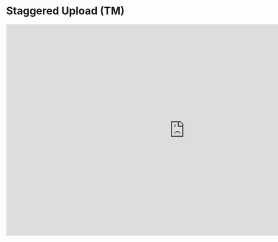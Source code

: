 # Staggered Upload (TM)

<iframe src="https://docs.google.com/presentation/d/e/2PACX-1vTmfHQXBans_iKZrt1seWrINNOhgmbljmZ7JyodKazrw0I1_Cq5gT8aSUs2x2D-V5y2xGtiE5QOo3UU/embed?start=true&loop=true&delayms=2000" frameborder="0" width="960" height="569" allowfullscreen="true" mozallowfullscreen="true" webkitallowfullscreen="true">

<br>

Please bookmark this page for updated information and related courses' details. If you would like to be added to Staggered Upload(TM) mailing list, please enter your details on the form below.

<br>

<iframe src="https://docs.google.com/forms/d/e/1FAIpQLSeSQwlc2sbkMUMBWBxJy-u7gKjd4fjsuRsAFnOPEyzYc4XecQ/viewform?embedded=true" width="900" height="1133" frameborder="0" marginheight="0" marginwidth="0">

<br>

<iframe src="https://docs.google.com/presentation/d/e/2PACX-1vQfOv3EKfWPwrV_dXd4nZ6Y_S3xLSMbTZp-_FADbag9KnSr14SEKVgx457f712Bl5mXjtc407DoG1Zd/embed?start=true&loop=true&delayms=2000" frameborder="0" width="960" height="569" allowfullscreen="true" mozallowfullscreen="true" webkitallowfullscreen="true">

<br>

<img src="Staggered Upload.png">


Escrowed at https://web.archive.org/web/20221109120025/https://ayeai.github.io/upload/

